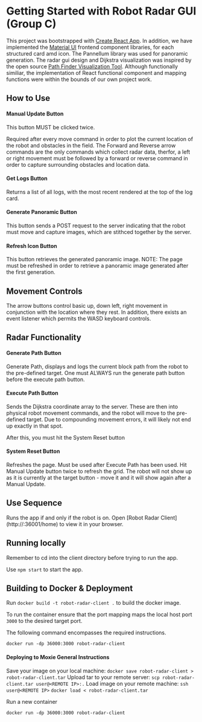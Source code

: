 # Getting Started with Robot Radar GUI (Group C)

 

This project was bootstrapped with [Create React App](https://github.com/facebook/create-react-app).
In addition, we have implemented the [Material UI](https://mui.com/) frontend component libraries, for each structured card amd icon. The Pannellum library was used for panoramic generation. The radar gui design and Dijkstra visualization was inspired by the open source [Path Finder Visualization Tool](https://github.com/PrudhviGNV/pathFinderVisualizer). Although functionally similiar, the implementation of React functional component and mapping functions were within the bounds of our own project work. 

## How to Use

#### Manual Update Button
This button MUST be clicked twice.

Required after every move command in order to plot the current location of the robot and obstacles in the field. The Forward and Reverse arrow commands are the only commands which collect radar data, therfor, a left or right movement must be followed by a forward or reverse command in order to capture surrounding obstacles and location data.

#### Get Logs Button
Returns a list of all logs, with the most recent rendered at the top of the log card.

#### Generate Panoramic Button
This button sends a POST request to the server indicating that the robot must move and capture images, which are stithced together by the server.

#### Refresh Icon Button
This button retrieves the generated panoramic image. NOTE: The page must be refreshed in order to retrieve a panoramic image 
generated after the first generation.

## Movement Controls
The arrow buttons control basic up, down left, right movement in conjunction with the location where they rest. In addition, there exists an event listener which permits the WASD keyboard controls.

## Radar Functionality

#### Generate Path Button
Generate Path, displays and logs the current block path from the robot to the pre-defined target. One must ALWAYS run the generate path button before the execute path button. 

#### Execute Path Button
Sends the Dijkstra coordinate array to the server.  These are then into physical robot movement commands,
and the robot will move to the pre-defined target.  Due to compounding movement errors, it will likely not end up exactly in that spot.

After this, you must hit the System Reset button

#### System Reset Button
Refreshes the page.  Must be used after Execute Path has been used.  Hit Manual Update button twice to refresh the grid.
The robot will not show up as it is currently at the target button - move it and it will show again after a Manual Update.

## Use Sequence

Runs the app if and only if the robot is on. 
Open [Robot Radar Client](http://<REMOTE IP>:36001/home) to view it in your browser.


## Running locally

Remember to cd into the client directory before trying to run the app.

Use `npm start` to start the app.

## Building to Docker & Deployment

Run `docker build -t robot-radar-client .` to build the docker image.

To run the container ensure that the port mapping maps the local host port `3000` to the desired target port.

The following command encompasses the required instructions. 

`docker run -dp 36000:3000 robot-radar-client`

#### Deploying to Moxie General Instructions
Save your image on your local machine:
`docker save robot-radar-client > robot-radar-client.tar`
Upload tar to your remote server:
`scp robot-radar-client.tar user@<REMOTE IP>:.`
Load image on your remote machine:
`ssh user@<REMOTE IP>`
`docker load < robot-radar-client.tar`

Run a new container

`docker run -dp 36000:3000 robot-radar-client`



